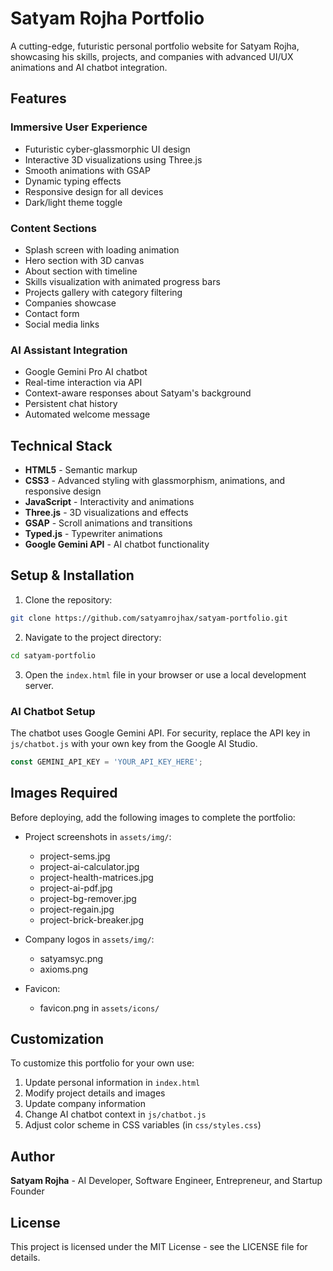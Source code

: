 # Satyam Rojha Portfolio

A cutting-edge, futuristic personal portfolio website for Satyam Rojha, showcasing his skills, projects, and companies with advanced UI/UX animations and AI chatbot integration.

## Features

### Immersive User Experience
- Futuristic cyber-glassmorphic UI design
- Interactive 3D visualizations using Three.js
- Smooth animations with GSAP
- Dynamic typing effects
- Responsive design for all devices
- Dark/light theme toggle

### Content Sections
- Splash screen with loading animation
- Hero section with 3D canvas
- About section with timeline
- Skills visualization with animated progress bars
- Projects gallery with category filtering
- Companies showcase
- Contact form
- Social media links

### AI Assistant Integration
- Google Gemini Pro AI chatbot
- Real-time interaction via API
- Context-aware responses about Satyam's background
- Persistent chat history
- Automated welcome message

## Technical Stack

- **HTML5** - Semantic markup
- **CSS3** - Advanced styling with glassmorphism, animations, and responsive design
- **JavaScript** - Interactivity and animations
- **Three.js** - 3D visualizations and effects
- **GSAP** - Scroll animations and transitions
- **Typed.js** - Typewriter animations
- **Google Gemini API** - AI chatbot functionality

## Setup & Installation

1. Clone the repository:
```bash
git clone https://github.com/satyamrojhax/satyam-portfolio.git
```

2. Navigate to the project directory:
```bash
cd satyam-portfolio
```

3. Open the `index.html` file in your browser or use a local development server.

### AI Chatbot Setup

The chatbot uses Google Gemini API. For security, replace the API key in `js/chatbot.js` with your own key from the Google AI Studio.

```javascript
const GEMINI_API_KEY = 'YOUR_API_KEY_HERE';
```

## Images Required

Before deploying, add the following images to complete the portfolio:

- Project screenshots in `assets/img/`:
  - project-sems.jpg
  - project-ai-calculator.jpg
  - project-health-matrices.jpg
  - project-ai-pdf.jpg
  - project-bg-remover.jpg
  - project-regain.jpg
  - project-brick-breaker.jpg

- Company logos in `assets/img/`:
  - satyamsyc.png
  - axioms.png

- Favicon:
  - favicon.png in `assets/icons/`

## Customization

To customize this portfolio for your own use:

1. Update personal information in `index.html`
2. Modify project details and images
3. Update company information
4. Change AI chatbot context in `js/chatbot.js`
5. Adjust color scheme in CSS variables (in `css/styles.css`)

## Author

**Satyam Rojha** - AI Developer, Software Engineer, Entrepreneur, and Startup Founder

## License

This project is licensed under the MIT License - see the LICENSE file for details. 